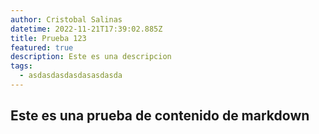 ```yaml
---
author: Cristobal Salinas
datetime: 2022-11-21T17:39:02.885Z
title: Prueba 123
featured: true
description: Este es una descripcion
tags:
  - asdasdasdasdasasdasda
---
```



## Este es una prueba de contenido de markdown